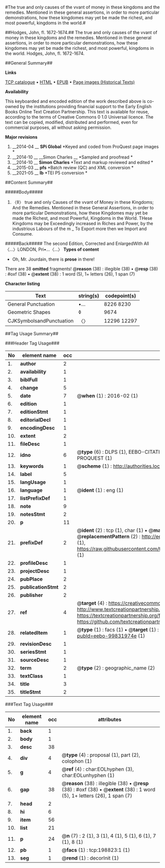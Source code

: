 #The true and only causes of the vvant of money in these kingdoms and the remedies. Mentioned in these general assertions, in order to more particular demonstrations, how these kingdomes may yet be made the richest, and most powerful, kingdoms in the world.#

##Hodges, John, fl. 1672-1674.##
The true and only causes of the vvant of money in these kingdoms and the remedies. Mentioned in these general assertions, in order to more particular demonstrations, how these kingdomes may yet be made the richest, and most powerful, kingdoms in the world.
Hodges, John, fl. 1672-1674.

##General Summary##

**Links**

[TCP catalogue](http://www.ota.ox.ac.uk/tcp/)  • 
[HTML](http://tei.it.ox.ac.uk/tcp/Texts-HTML/free/B24/B24230.html)  • 
[EPUB](http://tei.it.ox.ac.uk/tcp/Texts-EPUB/free/B24/B24230.epub) • 
[Page images (Historical Texts)](https://historicaltexts.jisc.ac.uk/eebo-99831974e)

**Availability**

This keyboarded and encoded edition of the work described above is co-owned by the
    institutions providing financial support to the Early English Books Online Text Creation
    Partnership. This text is available for reuse, according to the terms of  Creative Commons 0 1.0 Universal
    licence. The text can be copied, modified, distributed and performed, even for commercial
    purposes, all without asking permission.

**Major revisions**

1. __2014-04 __ __SPi Global__ *Keyed and coded from ProQuest page images *
1. __2014-10 __ __Simon Charles __ *Sampled and proofread *
1. __2014-10 __ __Simon Charles__ *Text and markup reviewed and edited *
1. __2015-03 __ __pfs__ *Batch review (QC) and XML conversion *
1. __2021-05 __ __lb__ *TEI P5 conversion *

##Content Summary##

#####Body#####

1. 〈◊〉 true and only Causes of the vvant of Money in these Kingdoms; And the Remedies. Mentioned in these General Assertions, in order to more particular Demonstrations, how these Kingdomes may yet be made the Richest, and most Powerful, Kingdoms in the World.
THese Kingdoms may be Exceedingly increased in Riches and Power, by the industrious Labours of the m
    _ To Export more then we Import and Consume.

#####Back#####
The second Edition, Corrected and EnlargedWith All 〈…〉LONDON, Pri•…〈…〉
**Types of content**

  * Oh, Mr. Jourdain, there is **prose** in there!

There are 38 **omitted** fragments! 
 @__reason__ (38) : illegible (38)  •  @__resp__ (38) : #oxf (38)  •  @__extent__ (38) : 1 word (5), 1+ letters (26), 1 span (7)

**Character listing**


|Text|string(s)|codepoint(s)|
|---|---|---|
|General Punctuation|•…|8226 8230|
|Geometric Shapes|◊|9674|
|CJKSymbolsandPunctuation|〈〉|12296 12297|

##Tag Usage Summary##

###Header Tag Usage###

|No|element name|occ|attributes|
|---|---|---|---|
|1.|__author__|2||
|2.|__availability__|1||
|3.|__biblFull__|1||
|4.|__change__|5||
|5.|__date__|7| @__when__ (1) : 2016-02 (1)|
|6.|__edition__|1||
|7.|__editionStmt__|1||
|8.|__editorialDecl__|1||
|9.|__encodingDesc__|1||
|10.|__extent__|2||
|11.|__fileDesc__|1||
|12.|__idno__|6| @__type__ (6) : DLPS (1), EEBO-CITATION (1), VID (1), EEBO-PROQUEST (1), STC (1), PROQUEST (1)|
|13.|__keywords__|1| @__scheme__ (1) : http://authorities.loc.gov/ (1)|
|14.|__label__|5||
|15.|__langUsage__|1||
|16.|__language__|1| @__ident__ (1) : eng (1)|
|17.|__listPrefixDef__|1||
|18.|__note__|9||
|19.|__notesStmt__|2||
|20.|__p__|11||
|21.|__prefixDef__|2| @__ident__ (2) : tcp (1), char (1)  •  @__matchPattern__ (2) : ([0-9\-]+):([0-9IVX]+) (1), (.+) (1)  •  @__replacementPattern__ (2) : http://eebo.chadwyck.com/downloadtiff?vid=$1&page=$2 (1), https://raw.githubusercontent.com/textcreationpartnership/Texts/master/tcpchars.xml#$1 (1)|
|22.|__profileDesc__|1||
|23.|__projectDesc__|1||
|24.|__pubPlace__|2||
|25.|__publicationStmt__|2||
|26.|__publisher__|2||
|27.|__ref__|4| @__target__ (4) : https://creativecommons.org/publicdomain/zero/1.0/ (1), http://www.textcreationpartnership.org/docs/. (1), https://textcreationpartnership.org/faq/#faq05 (1), https://github.com/textcreationpartnership (1)|
|28.|__relatedItem__|1| @__type__ (1) : facs (1)  •  @__target__ (1) : https://data.historicaltexts.jisc.ac.uk/view?pubId=eebo-99831974e (1)|
|29.|__revisionDesc__|1||
|30.|__seriesStmt__|1||
|31.|__sourceDesc__|1||
|32.|__term__|2| @__type__ (2) : geographic_name (2)|
|33.|__textClass__|1||
|34.|__title__|3||
|35.|__titleStmt__|2||


###Text Tag Usage###

|No|element name|occ|attributes|
|---|---|---|---|
|1.|__back__|1||
|2.|__body__|1||
|3.|__desc__|38||
|4.|__div__|4| @__type__ (4) : proposal (1), part (2), colophon (1)|
|5.|__g__|4| @__ref__ (4) : char:EOLhyphen (3), char:EOLunhyphen (1)|
|6.|__gap__|38| @__reason__ (38) : illegible (38)  •  @__resp__ (38) : #oxf (38)  •  @__extent__ (38) : 1 word (5), 1+ letters (26), 1 span (7)|
|7.|__head__|2||
|8.|__hi__|6||
|9.|__item__|56||
|10.|__list__|21||
|11.|__p__|24| @__n__ (7) : 2 (1), 3 (1), 4 (1), 5 (1), 6 (1), 7 (1), 8 (1)|
|12.|__pb__|1| @__facs__ (1) : tcp:198823:1 (1)|
|13.|__seg__|1| @__rend__ (1) : decorInit (1)|
